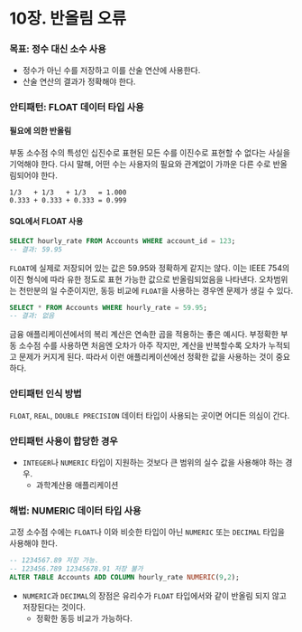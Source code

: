 # 10장. 반올림 오류
### 목표: 정수 대신 소수 사용
- 정수가 아닌 수를 저장하고 이를 산술 연산에 사용한다.
- 산술 연산의 결과가 정확해야 한다.

### 안티패턴: FLOAT 데이터 타입 사용
#### 필요에 의한 반올림
부동 소수점 수의 특성인 십진수로 표현된 모든 수를 이진수로 표현할 수 없다는 사실을 기억해야 한다. 다시 말해, 어떤 수는 사용자의 필요와 관계없이 가까운 다른 수로 반올림되어야 한다.

```
1/3   + 1/3   + 1/3   = 1.000
0.333 + 0.333 + 0.333 = 0.999
```

#### SQL에서 FLOAT 사용
```sql
SELECT hourly_rate FROM Accounts WHERE account_id = 123;
-- 결과: 59.95
```

`FLOAT`에 실제로 저장되어 있는 값은 59.95와 정확하게 같지는 않다. 이는 IEEE 754의 이진 형식에 따라 유한 정도로 표현 가능한 값으로 반올림되었음을 나타낸다. 오차범위는 천만분의 일 수준이지만, 동등 비교에 `FLOAT`을 사용하는 경우엔 문제가 생길 수 있다.

```sql
SELECT * FROM Accounts WHERE hourly_rate = 59.95;
-- 결과: 없음
```

금융 애플리케이션에서의 복리 계산은 연속한 곱을 적용하는 좋은 예시다. 부정확한 부동 소수점 수를 사용하면 처음엔 오차가 아주 작지만, 계산을 반복할수록 오차가 누적되고 문제가 커지게 된다. 따라서 이런 애플리케이션에선 정확한 값을 사용하는 것이 중요하다.

### 안티패턴 인식 방법
`FLOAT`, `REAL`, `DOUBLE PRECISION` 데이터 타입이 사용되는 곳이면 어디든 의심이 간다.

### 안티패턴 사용이 합당한 경우
- `INTEGER`나 `NUMERIC` 타입이 지원하는 것보다 큰 범위의 실수 값을 사용해야 하는 경우.
  - 과학계산용 애플리케이션

### 해법: NUMERIC 데이터 타입 사용
고정 소수점 수에는 `FLOAT`나 이와 비슷한 타입이 아닌 `NUMERIC` 또는 `DECIMAL` 타입을 사용해야 한다.

```sql
-- 1234567.89 저장 가능.
-- 123456.789 12345678.91 저장 불가
ALTER TABLE Accounts ADD COLUMN hourly_rate NUMERIC(9,2);
```

- `NUMERIC`과 `DECIMAL`의 장점은 유리수가 `FLOAT` 타입에서와 같이 반올림 되지 않고 저장된다는 것이다.
  - 정확한 동등 비교가 가능하다.